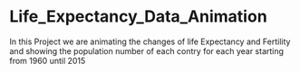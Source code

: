 # Life_Expectancy_Data_Animation
In this Project we are animating the changes of life Expectancy and Fertility and showing the population number of each contry for each year starting from 1960 until 2015
